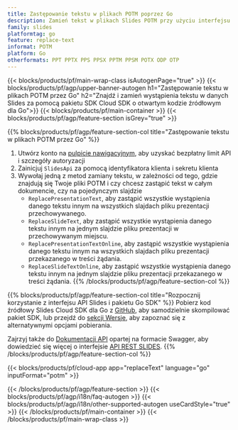 ```yaml
---
title: Zastępowanie tekstu w plikach POTM poprzez Go
description: Zamień tekst w plikach Slides POTM przy użyciu interfejsu API REST i pakietu SDK Go typu open source
family: slides
platformtag: go
feature: replace-text
informat: POTM
platform: Go
otherformats: PPT PPTX PPS PPSX PPTM PPSM POTX ODP OTP
---
```


{{< blocks/products/pf/main-wrap-class isAutogenPage="true" >}}
{{< blocks/products/pf/agp/upper-banner-autogen h1="Zastępowanie tekstu w plikach POTM przez Go" h2="Znajdź i zamień wystąpienia tekstu w danych Slides za pomocą pakietu SDK Cloud SDK o otwartym kodzie źródłowym dla Go">}}
{{< blocks/products/pf/main-container >}}
{{< blocks/products/pf/agp/feature-section isGrey="true" >}}

{{% blocks/products/pf/agp/feature-section-col title="Zastępowanie tekstu w plikach POTM przez Go" %}}
1. Utwórz konto na <a href="https://dashboard.aspose.cloud/">pulpicie nawigacyjnym</a>, aby uzyskać bezpłatny limit API i szczegóły autoryzacji
1. Zainicjuj ```SlidesApi``` za pomocą identyfikatora klienta i sekretu klienta
1. Wywołaj jedną z metod zamiany tekstu, w zależności od tego, gdzie znajdują się Twoje pliki POTM i czy chcesz zastąpić tekst w całym dokumencie, czy na pojedynczym slajdzie
    - ```ReplacePresentationText```, aby zastąpić wszystkie wystąpienia danego tekstu innym na wszystkich slajdach pliku prezentacji przechowywanego.
    - ```ReplaceSlideText```, aby zastąpić wszystkie wystąpienia danego tekstu innym na jednym slajdzie pliku prezentacji w przechowywanym miejscu.
    - ```ReplacePresentationTextOnline```, aby zastąpić wszystkie wystąpienia danego tekstu innym na wszystkich slajdach pliku prezentacji przekazanego w treści żądania.
    - ```ReplaceSlideTextOnline```, aby zastąpić wszystkie wystąpienia danego tekstu innym na jednym slajdzie pliku prezentacji przekazanego w treści żądania.
{{% /blocks/products/pf/agp/feature-section-col %}}

{{% blocks/products/pf/agp/feature-section-col title="Rozpocznij korzystanie z interfejsu API Slides i pakietu Go SDK" %}}
Pobierz kod źródłowy Slides Cloud SDK dla Go z [GitHub](https://github.com/aspose-slides-cloud/aspose-slides-cloud-go), aby samodzielnie skompilować pakiet SDK, lub przejdź do [sekcji Wersje](https://releases.aspose.cloud/), aby zapoznać się z alternatywnymi opcjami pobierania.

Zajrzyj także do [Dokumentacji API](https://apireference.aspose.cloud/slides/) opartej na formacie Swagger, aby dowiedzieć się więcej o interfejsie [API REST SLIDES](https://products.aspose.cloud/slides/curl/).
{{% /blocks/products/pf/agp/feature-section-col %}}

{{< blocks/products/pf/cloud-app app="replaceText" language="go" inputFormat="potm" >}}

{{< /blocks/products/pf/agp/feature-section >}}
{{< blocks/products/pf/agp/i18n/faq-autogen >}}
{{< blocks/products/pf/agp/i18n/other-supported-autogen useCardStyle="true" >}}
{{< /blocks/products/pf/main-container >}}
{{< /blocks/products/pf/main-wrap-class >}}